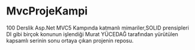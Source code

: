 # MvcProjeKampi
100 Derslik Asp.Net MVC5 Kampında katmanlı mimariler,SOLID prensipleri DI gibi birçok konunun işlendiği Murat YÜCEDAĞ tarafından yürütülen kapsamlı serinin sonu ortaya çıkan projenin reposu.
